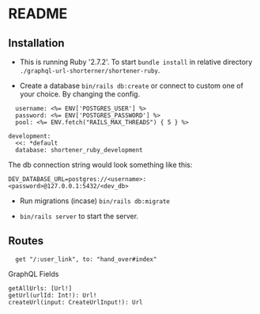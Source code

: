 # README

## Installation

* This is running Ruby '2.7.2'. To start `bundle install` in relative directory `./graphql-url-shorterner/shortener-ruby`.

* Create a database `bin/rails db:create` or connect to custom one of your choice. By changing the config.
```
  username: <%= ENV['POSTGRES_USER'] %>
  password: <%= ENV['POSTGRES_PASSWORD'] %>
  pool: <%= ENV.fetch("RAILS_MAX_THREADS") { 5 } %>

development:
  <<: *default
  database: shortener_ruby_development

```

The db connection string would look something like this:

```
DEV_DATABASE_URL=postgres://<username>:<password>@127.0.0.1:5432/<dev_db>
```

* Run migrations (incase) `bin/rails db:migrate`

* `bin/rails server` to start the server.

## Routes

```
  get "/:user_link", to: "hand_over#index"
```

GraphQL Fields
```
getAllUrls: [Url!]
getUrl(urlId: Int!): Url!
createUrl(input: CreateUrlInput!): Url
```
